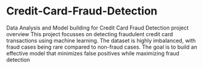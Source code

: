 # Credit-Card-Fraud-Detection
Data Analysis and Model building for Credit Card Fraud Detection
project overview
This project focusses on detecting fraudulent credit card transactions using machine learning. The dataset is highly imbalanced, with fraud cases being rare compared to non-fraud cases. The goal is to build an effective model that minimizes false positives while maximizing fraud detection
